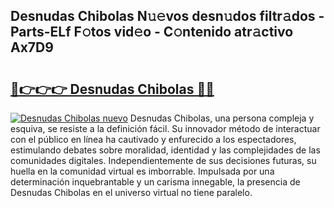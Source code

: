 ## Desnudas Chibolas N𝚞𝚎vos desn𝚞dos filtr𝚊dos - Parts-ELf F𝚘tos vid𝚎o - C𝚘ntenido atr𝚊ctivo Ax7D9

# <h2><a href="http://mb67do.tromn.icu/?c=Desnudas+Chibolas">🔗👉👉👉 Desnudas Chibolas 🔗🔗</a></h2>

[![Desnudas Chibolas nuevo](https://i.imgur.com/pEAQMta.gif)](http://mb67do.tromn.icu/?c=Desnudas+Chibolas)
Desnudas Chibolas, una persona compleja y esquiva, se resiste a la definición fácil. Su innovador método de interactuar con el público en línea ha cautivado y enfurecido a los espectadores, estimulando debates sobre moralidad, identidad y las complejidades de las comunidades digitales. Independientemente de sus decisiones futuras, su huella en la comunidad virtual es imborrable. Impulsada por una determinación inquebrantable y un carisma innegable, la presencia de Desnudas Chibolas en el universo virtual no tiene paralelo.
